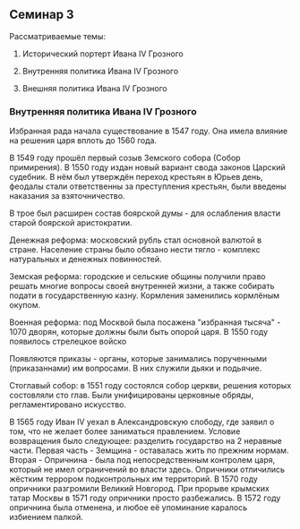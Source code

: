 ## Семинар 3

Рассматриваемые темы:

1. Исторический портерт Ивана IV Грозного

2. Внутренняя политика Ивана IV Грозного

3. Внешняя политика Ивана IV Грозного

### Внутренняя политика Ивана IV Грозного

Избранная рада начала существование в 1547 году. Она имела влияние на решения царя вплоть до 1560
года.

В 1549 году прошёл первый созыв Земского собора (Собор примирения). В 1550 году издан новый вариант
свода законов Царский судебник. В нём был утверждён переход крестьян в Юрьев день, феодалы стали
ответственны за преступления крестьян, были введены наказания за взяточничество.

В трое был расширен состав боярской думы - для ослабления власти старой боярской аристократии.

Денежная реформа: московский рубль стал основной валютой в стране. Население страны было обязано
нести тягло - комплекс натуральных и денежных повинностей.

Земская реформа: городские и сельские общины получили право решать многие вопросы своей внутренней
жизни, а также собирать подати в государственную казну. Кормления заменились кормлёным окупом.

Военная реформа: под Москвой была посажена "избранная тысяча" - 1070 дворян, которые должны были
быть опорой царя. В 1550 году появилось стрелецкое войско

Появляются приказы - органы, которые занимались порученными (приказаннами) им вопросами. В них
служили дьяки и подьячие.

Стоглавый собор: в 1551 году состоялся собор церкви, решения которых состовляли сто глав. Были
унифицированы церковные обряды, регламентировано искусство.

В 1565 году Иван IV уехал в Александровскую слободу, где заявил о том, что не желает более
заниматься правлением. Условие возвращения было следующее: разделить государство на 2 неравные
части. Первая часть - Земщина - оставалась жить по прежним нормам. Вторая - Опричнина - была
под непосредственным контролем царя, который не имел ограничений во власти здесь. Опричники
отличились жёстким террором подконтрольных им территорий. В 1570 году опричники разгромили Великий
Новгород. При прорыве крымских татар Москвы в 1571 году опричники просто разбежались. В 1572 году
опричнина была отменена, и любое её упоминание каралось избиением палкой.
